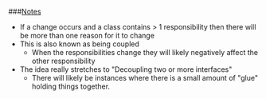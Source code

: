 ###[Notes][1]

* If a change occurs and a class contains > 1 responsibility then there
will be more than one reason for it to change
* This is also known as being coupled
  * When the responsibilities change they will likely negatively affect
  the other responsibility
* The idea really stretches to "Decoupling two or more interfaces"
  * There will likely be instances where there is a small amount of
  "glue" holding things together.

[1]: http://www.objectmentor.com/resources/articles/srp.pdf
